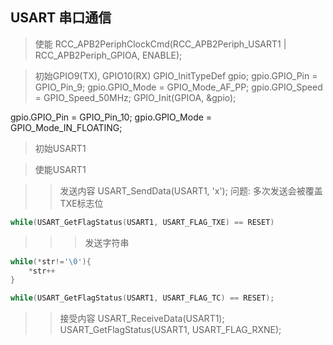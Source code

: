 ## USART 串口通信
> 使能
RCC_APB2PeriphClockCmd(RCC_APB2Periph_USART1 | RCC_APB2Periph_GPIOA, ENABLE);

> 初始GPIO9(TX), GPIO10(RX)
GPIO_InitTypeDef gpio;
gpio.GPIO_Pin = GPIO_Pin_9;
gpio.GPIO_Mode = GPIO_Mode_AF_PP;
gpio.GPIO_Speed = GPIO_Speed_50MHz;
GPIO_Init(GPIOA, &gpio);


gpio.GPIO_Pin = GPIO_Pin_10;
gpio.GPIO_Mode = GPIO_Mode_IN_FLOATING;





> 初始USART1

> 使能USART1



>> 发送内容
USART_SendData(USART1, 'x');
问题: 多次发送会被覆盖
TXE标志位
```c
while(USART_GetFlagStatus(USART1, USART_FLAG_TXE) == RESET)
```
>>> 发送字符串
```c
while(*str!='\0'){
    *str++
}

while(USART_GetFlagStatus(USART1, USART_FLAG_TC) == RESET);

```


>> 接受内容
USART_ReceiveData(USART1);
USART_GetFlagStatus(USART1, USART_FLAG_RXNE);